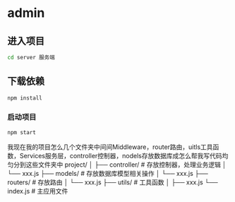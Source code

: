 # admin

## 进入项目
```bash
cd server 服务端
```

## 下载依赖
```bash
npm install
```

### 启动项目
``` bash
npm start
```


我现在我的项目怎么几个文件夹中间间Middleware，router路由，uitls工具函数，Services服务层，controller控制器，nodels存放数据库成怎么帮我写代码均匀分到这些文件夹中
project/
│
├── controller/    # 存放控制器，处理业务逻辑
│   └── xxx.js
├── models/         # 存放数据库模型相关操作
│   └── xxx.js
├── routers/        # 存放路由
│   └── xxx.js
├── utils/          # 工具函数
│   ├── xxx.js
└── index.js          # 主应用文件
